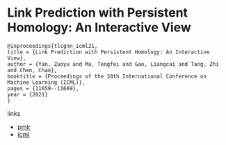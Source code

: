 # Link Prediction with Persistent Homology: An Interactive View

```
@inproceedings{tlcgnn_icml21,
title = {Link Prediction with Persistent Homology: An Interactive View},
author = {Yan, Zuoyu and Ma, Tengfei and Gao, Liangcai and Tang, Zhi and Chen, Chao},
booktitle = {Proceedings of the 38th International Conference on Machine Learning (ICML)},
pages = {11659--11669},
year = {2021}
}
```

links
- [pmlr](http://proceedings.mlr.press/v139/yan21b.html)
- [icml](https://icml.cc/Conferences/2021/ScheduleMultitrack?event=9488)
